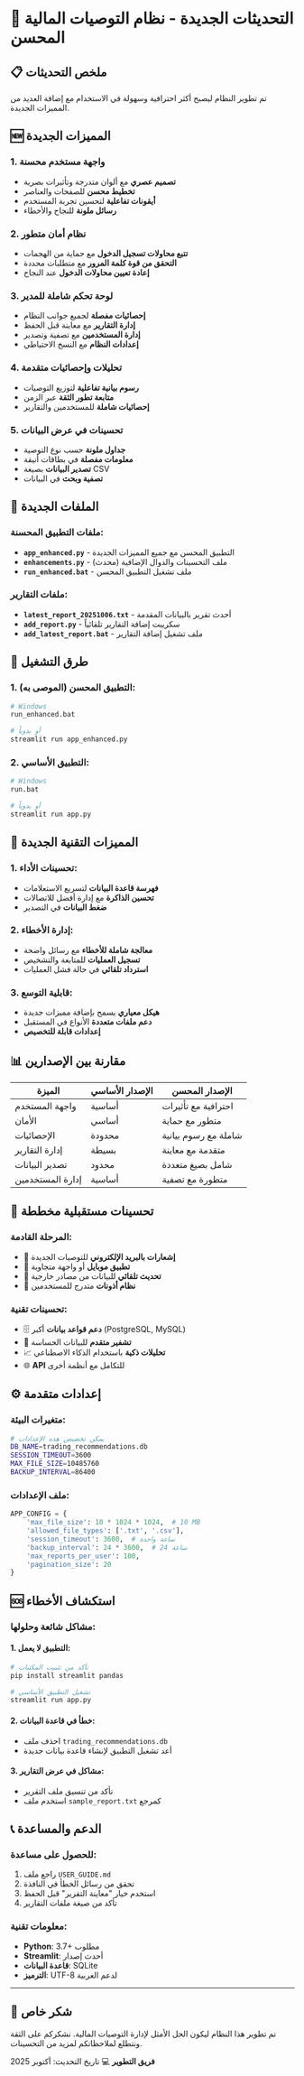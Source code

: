 # 🎉 التحديثات الجديدة - نظام التوصيات المالية المحسن

## 📋 ملخص التحديثات

تم تطوير النظام ليصبح أكثر احترافية وسهولة في الاستخدام مع إضافة العديد من المميزات الجديدة.

## 🆕 المميزات الجديدة

### 1. واجهة مستخدم محسنة
- **تصميم عصري** مع ألوان متدرجة وتأثيرات بصرية
- **تخطيط محسن** للصفحات والعناصر
- **أيقونات تفاعلية** لتحسين تجربة المستخدم
- **رسائل ملونة** للنجاح والأخطاء

### 2. نظام أمان متطور
- **تتبع محاولات تسجيل الدخول** مع حماية من الهجمات
- **التحقق من قوة كلمة المرور** مع متطلبات محددة
- **إعادة تعيين محاولات الدخول** عند النجاح

### 3. لوحة تحكم شاملة للمدير
- **إحصائيات مفصلة** لجميع جوانب النظام
- **إدارة التقارير** مع معاينة قبل الحفظ
- **إدارة المستخدمين** مع تصفية وتصدير
- **إعدادات النظام** مع النسخ الاحتياطي

### 4. تحليلات وإحصائيات متقدمة
- **رسوم بيانية تفاعلية** لتوزيع التوصيات
- **متابعة تطور الثقة** عبر الزمن
- **إحصائيات شاملة** للمستخدمين والتقارير

### 5. تحسينات في عرض البيانات
- **جداول ملونة** حسب نوع التوصية
- **معلومات مفصلة** في بطاقات أنيقة
- **تصدير البيانات** بصيغة CSV
- **تصفية وبحث** في البيانات

## 📁 الملفات الجديدة

### ملفات التطبيق المحسنة:
- **`app_enhanced.py`** - التطبيق المحسن مع جميع المميزات الجديدة
- **`enhancements.py`** - ملف التحسينات والدوال الإضافية (محدث)
- **`run_enhanced.bat`** - ملف تشغيل التطبيق المحسن

### ملفات التقارير:
- **`latest_report_20251006.txt`** - أحدث تقرير بالبيانات المقدمة
- **`add_report.py`** - سكريبت إضافة التقارير تلقائياً
- **`add_latest_report.bat`** - ملف تشغيل إضافة التقارير

## 🚀 طرق التشغيل

### 1. التطبيق المحسن (الموصى به):
```bash
# Windows
run_enhanced.bat

# أو يدوياً
streamlit run app_enhanced.py
```

### 2. التطبيق الأساسي:
```bash
# Windows
run.bat

# أو يدوياً
streamlit run app.py
```

## 🔧 المميزات التقنية الجديدة

### 1. تحسينات الأداء:
- **فهرسة قاعدة البيانات** لتسريع الاستعلامات
- **تحسين الذاكرة** مع إدارة أفضل للاتصالات
- **ضغط البيانات** في التصدير

### 2. إدارة الأخطاء:
- **معالجة شاملة للأخطاء** مع رسائل واضحة
- **تسجيل العمليات** للمتابعة والتشخيص
- **استرداد تلقائي** في حالة فشل العمليات

### 3. قابلية التوسع:
- **هيكل معياري** يسمح بإضافة مميزات جديدة
- **دعم ملفات متعددة** الأنواع في المستقبل
- **إعدادات قابلة للتخصيص**

## 📊 مقارنة بين الإصدارين

| الميزة | الإصدار الأساسي | الإصدار المحسن |
|--------|-----------------|-----------------|
| واجهة المستخدم | أساسية | احترافية مع تأثيرات |
| الأمان | أساسي | متطور مع حماية |
| الإحصائيات | محدودة | شاملة مع رسوم بيانية |
| إدارة التقارير | بسيطة | متقدمة مع معاينة |
| تصدير البيانات | محدود | شامل بصيغ متعددة |
| إدارة المستخدمين | أساسية | متطورة مع تصفية |

## 🎯 تحسينات مستقبلية مخططة

### المرحلة القادمة:
- 📧 **إشعارات بالبريد الإلكتروني** للتوصيات الجديدة
- 📱 **تطبيق موبايل** أو واجهة متجاوبة
- 🔄 **تحديث تلقائي** للبيانات من مصادر خارجية
- 👥 **نظام أذونات** متدرج للمستخدمين

### تحسينات تقنية:
- 🗄️ **دعم قواعد بيانات** أكبر (PostgreSQL, MySQL)
- 🔐 **تشفير متقدم** للبيانات الحساسة
- 📈 **تحليلات ذكية** باستخدام الذكاء الاصطناعي
- 🌐 **API** للتكامل مع أنظمة أخرى

## ⚙️ إعدادات متقدمة

### متغيرات البيئة:
```bash
# يمكن تخصيص هذه الإعدادات
DB_NAME=trading_recommendations.db
SESSION_TIMEOUT=3600
MAX_FILE_SIZE=10485760
BACKUP_INTERVAL=86400
```

### ملف الإعدادات:
```python
APP_CONFIG = {
    'max_file_size': 10 * 1024 * 1024,  # 10 MB
    'allowed_file_types': ['.txt', '.csv'],
    'session_timeout': 3600,  # ساعة واحدة
    'backup_interval': 24 * 3600,  # 24 ساعة
    'max_reports_per_user': 100,
    'pagination_size': 20
}
```

## 🆘 استكشاف الأخطاء

### مشاكل شائعة وحلولها:

#### 1. التطبيق لا يعمل:
```bash
# تأكد من تثبيت المكتبات
pip install streamlit pandas

# تشغيل التطبيق الأساسي
streamlit run app.py
```

#### 2. خطأ في قاعدة البيانات:
- احذف ملف `trading_recommendations.db`
- أعد تشغيل التطبيق لإنشاء قاعدة بيانات جديدة

#### 3. مشاكل في عرض التقارير:
- تأكد من تنسيق ملف التقرير
- استخدم ملف `sample_report.txt` كمرجع

## 📞 الدعم والمساعدة

### للحصول على مساعدة:
1. راجع ملف `USER_GUIDE.md`
2. تحقق من رسائل الخطأ في النافذة
3. استخدم خيار "معاينة التقرير" قبل الحفظ
4. تأكد من صيغة ملفات التقارير

### معلومات تقنية:
- **Python**: 3.7+ مطلوب
- **Streamlit**: أحدث إصدار
- **قاعدة البيانات**: SQLite
- **الترميز**: UTF-8 لدعم العربية

---

## 🎊 شكر خاص

تم تطوير هذا النظام ليكون الحل الأمثل لإدارة التوصيات المالية. نشكركم على الثقة ونتطلع لملاحظاتكم لمزيد من التحسينات.

**فريق التطوير** 💻
تاريخ التحديث: أكتوبر 2025